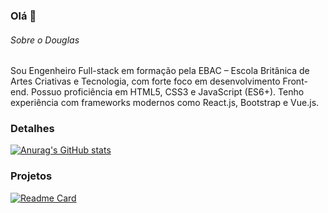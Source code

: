﻿### Olá 👋

###### Sobre o Douglas
Sou Engenheiro Full-stack em formação pela EBAC – Escola Britânica de Artes Criativas e Tecnologia, com forte foco em desenvolvimento Front-end. Possuo proficiência em HTML5, CSS3 e JavaScript (ES6+). Tenho experiência com frameworks modernos como React.js, Bootstrap e Vue.js.

### Detalhes

[![Anurag's GitHub stats](https://github-readme-stats.vercel.app/api?username=DouglassenG&show_icons=true&theme=dark)](https://github.com/anuraghazra/github-readme-stats)

### Projetos

[![Readme Card](https://github-readme-stats.vercel.app/api/pin/?username=DouglassenG&repo=DouglassenG.github.io&theme=dark)](https://github.com/anuraghazra/github-readme-stats)
